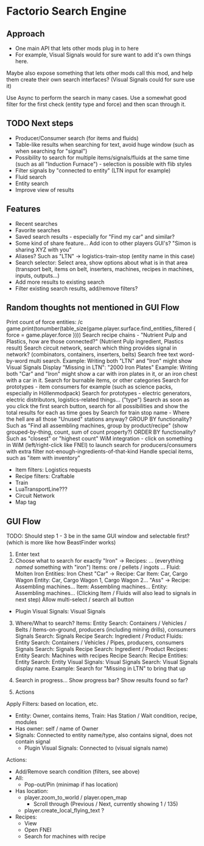# Factorio Search Engine

## Approach

- One main API that lets other mods plug in to here
- For example, Visual Signals would for sure want to add it's own things here.

Maybe also expose something that lets other mods call this mod, and help them create their own search interfaces? (Visual Signals could for sure use it)

Use Async to perform the search in many cases. Use a somewhat good filter for the first check (entity type and force) and then scan through it.

## TODO Next steps

- Producer/Consumer search (for items and fluids)
- Table-like results when searching for text, avoid huge window (such as when searching for "signal")
- Possibility to search for multiple items/signals/fluids at the same time (such as all "Induction Furnace") - selection is possible with flib styles
- Filter signals by "connected to entity" (LTN input for example)
- Fluid search
- Entity search
- Improve view of results

## Features

- Recent searches
- Favorite searches
- Saved search results - especially for "Find my car" and similar?
- Some kind of share feature... Add icon to other players GUI's? "Simon is sharing XYZ with you"
- Aliases? Such as "LTN" -> logistics-train-stop (entity name in this case)
- Search selector: Select area, show options about what is in that area (transport belt, items on belt, inserters, machines, recipes in machines, inputs, outputs...)
- Add more results to existing search
- Filter existing search results, add/remove filters?

## Random thoughts not mentioned in GUI Flow

Print count of force entities: /c game.print(tonumber(table_size(game.player.surface.find_entities_filtered { force = game.player.force })))
Search recipe chains - "Nutrient Pulp and Plastics, how are those connected?" (Nutrient Pulp ingredient, Plastics result)
Search circuit network, search which thing provides signal in network? (combinators, containers, inserters, belts)
Search free text word-by-word multi search.
  Example: Writing both "LTN" and "Iron" might show Visual Signals Display "Missing in LTN": "2000 Iron Plates"
  Example: Writing both "Car" and "Iron" might show a car with iron plates in it, or an iron chest with a car in it.
Search for burnable items, or other categories
Search for prototypes - item consumers for example (such as science packs, especially in Höllenmodpack)
Search for prototypes - electric generators, electric distributors, logistics-related things... ("type")
Search as soon as you click the first search button, search for all possibilities and show the total results for each as time goes by
Search for train stop name - Where the hell are all those "Unused" stations anyway?
GROUP BY functionality? Such as "Find all assembling machines, group by product/recipe" (show grouped-by-thing, count, sum of count property?)
ORDER BY functionality? Such as "closest" or "highest count"
WiM integration - click on something in WiM (left/right-click like FNEI) to launch search for producers/consumers
 with extra filter not-enough-ingredients-of-that-kind
Handle special items, such as "item with inventory"

- Item filters: Logistics requests
- Recipe filters: Craftable
- Train
- LuaTransportLine???
- Circuit Network
- Map tag

## GUI Flow

TODO: Should step 1 - 3 be in the same GUI window and selectable first? (which is more like how BeastFinder works)

1. Enter text
2. Choose what to search for exactly
      "Iron" ->
        Recipes: ... (everything *named* something with "iron")
        Items: ore / pellets / ingots ...
        Fluid: Molten Iron
        Entities: Iron Chest
      "Car" ->
        Recipe: Car
        Item: Car, Cargo Wagon
        Entity: Car, Cargo Wagon 1, Cargo Wagon 2...
      "Ass" ->
        Recipe: Assembling machines...
        Item: Assembling machines...
        Entity: Assembling machines...
      (Clicking Item / Fluids will also lead to signals in next step)
      Allow multi-select / search all button
  - Plugin Visual Signals: Visual Signals

3. Where/What to search?
      Items:
        Entity Search: Containers / Vehicles / Belts / Items-on-ground, producers (including mining drills), consumers
        Signals Search: Signals
        Recipe Search: Ingredient / Product
      Fluids:
        Entity Search: Containers / Vehicles / Pipes, producers, consumers
        Signals Search: Signals
        Recipe Search: Ingredient / Product
      Recipes:
        Entity Search: Machines with recipes
        Recipe Search: Recipe
      Entities:
        Entity Search: Entity
      Visual Signals:
        Visual Signals Search: Visual Signals display name. Example: Search for "Missing in LTN" to bring that up

4. Search in progress... Show progress bar? Show results found so far?

5. Actions

Apply Filters: based on location, etc.
- Entity: Owner, contains items, Train: Has Station / Wait condition, recipe, modules
- Has owner: self / name of Owner
- Signals: Connected to entity name/type, also contains signal, does not contain signal
  - Plugin Visual Signals: Connected to (visual signals name)

Actions:
- Add/Remove search condition (filters, see above)
- All:
  - Pop-out/Pin (minimap if has location)
- Has location:
  - player.zoom_to_world / player.open_map
    - Scroll through (Previous / Next, currently showing 1 / 135)
  - player.create_local_flying_text ?
- Recipes:
  - View
  - Open FNEI
  - Search for machines with recipe
